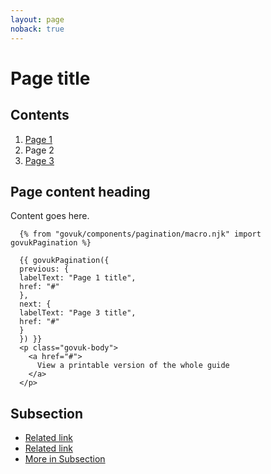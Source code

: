 ```yaml
---
layout: page
noback: true
---
```


<div class="govuk-grid-row">
  <div class="govuk-grid-column-two-thirds">
    <h1 class="govuk-heading-xl">
      Page title
    </h1>
    <aside class="govuk-prototype-kit-common-templates-mainstream-guide-contents-list" role="complementary">
      <nav class="govuk-prototype-kit-common-templates-contents-list" aria-label="Pages in this guide"
        role="navigation">
        <h2 class="govuk-prototype-kit-common-templates-contents-list__title">
          Contents
        </h2>
        <ol class="govuk-prototype-kit-common-templates-contents-list__list">
          <li
            class="govuk-prototype-kit-common-templates-contents-list__list-item govuk-prototype-kit-common-templates-contents-list__list-item--dashed govuk-prototype-kit-common-templates-contents-list__list-item--active">
            <a href="#">
              Page 1
            </a>
          </li>
          <li aria-current="true"
            class="govuk-prototype-kit-common-templates-contents-list__list-item govuk-prototype-kit-common-templates-contents-list__list-item--dashed">
            Page 2
          </li>
          <li
            class="govuk-prototype-kit-common-templates-contents-list__list-item govuk-prototype-kit-common-templates-contents-list__list-item--dashed">
            <a href="#">
              Page 3
            </a>
          </li>
        </ol>
      </nav>
    </aside>
  </div>
</div>
<div class="govuk-grid-row">
  <div class="govuk-grid-column-two-thirds govuk-prototype-kit-common-templates-mainstream-guide-body">
    <h2 class="govuk-heading-m">
      Page content heading
    </h2>
    <p class="govuk-body">Content goes here.</p>
    <nav class="govuk-prototype-kit-common-templates-pagination" role="navigation" aria-label="Pagination">
      
      {% from "govuk/components/pagination/macro.njk" import govukPagination %}

      {{ govukPagination({
      previous: {
      labelText: "Page 1 title",
      href: "#"
      },
      next: {
      labelText: "Page 3 title",
      href: "#"
      }
      }) }}
      <p class="govuk-body">
        <a href="#">
          View a printable version of the whole guide
        </a>
      </p>
  </div>
  <div class="govuk-grid-column-one-third">
    <aside class="govuk-prototype-kit-common-templates-related-items" role="complementary">
      <h2 class="govuk-heading-m" id="subsection-title">
        Subsection
      </h2>
      <nav role="navigation" aria-labelledby="subsection-title">
        <ul class="govuk-list govuk-!-font-size-16">
          <li>
            <a href="#">
              Related link
            </a>
          </li>
          <li>
            <a href="#">
              Related link
            </a>
          </li>
          <li>
            <a href="#" class="govuk-!-font-weight-bold">
              More <span class="govuk-visually-hidden">in Subsection</span>
            </a>
          </li>
        </ul>
      </nav>
    </aside>
  </div>
  </main>
</div>
